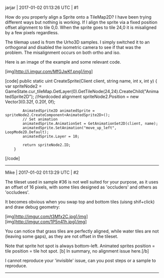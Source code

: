 jarjar | 2017-01-02 01:13:26 UTC | #1

How do you properly align a Sprite onto a TileMap2D?  I have been trying different ways but nothing is working. If I align the sprite via a fixed position offset alignment to tile 0,0.  When the sprite goes to tile 24,0 it is misaligned by a few pixels regardless.

The tilemap used is from the Urho3D samples. I simply switched it to an orthogonal and disabled the isometric camera to see if that was the problem. The misalignment occurs on both ortho and iso.

Here is an image of the example and some relevant code.

[img]http://i.imgur.com/MfGJwKf.png[/img]

[code]        public static uint CreateSprite(Client client, string name, int x, int y)
        {
            var spriteNode2 = GameState.cur_tileMap.GetLayer(0).GetTileNode(24,24).CreateChild("AnimatedSprite2D");
            //Hardcoded alignment
            spriteNode2.Position = new Vector3(0.32f, 0.20f, 0f);

            AnimatedSprite2D animatedSprite = spriteNode2.CreateComponent<AnimatedSprite2D>();
            // Set animation
            animatedSprite.AnimationSet = GetAnimationSet2D(client, name);
            animatedSprite.SetAnimation("move_up_left", LoopMode2D.Default);
            animatedSprite.Layer = 10;

            return spriteNode2.ID;
        }
[/code]

-------------------------

Mike | 2017-01-02 01:13:29 UTC | #2

The tileset used in sample #36 is not well suited for your purpose, as it uses an offset of 16 pixels, with some tiles designed as 'occluders' and others as 'occludees'.

It becomes obvious when you swap top and bottom tiles (uisng shif+click) and draw debug geometry:

[img]http://imgur.com/t3Mfx2C.jpg[/img] [img]http://imgur.com/1P5n41h.jpg[/img]

You can notice that grass tiles are perfectly aligned, while water tiles are not (leaving some gaps), as they are not offset in the tileset.

Note that sprite hot spot is always bottom-left. Animated sprites position = tile position = tile hot spot.
[b]
In summary, no alignment issue here.[/b]

I cannot reproduce your 'invisible' issue, can you post steps or a sample to reproduce.

-------------------------

